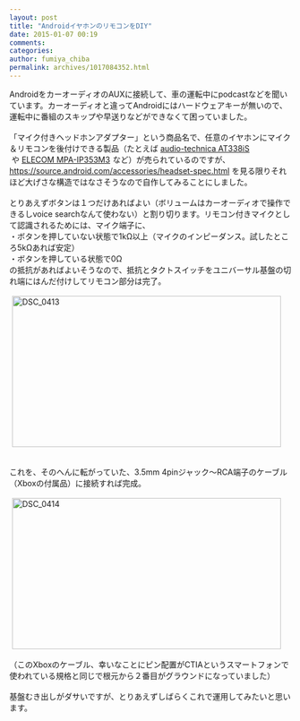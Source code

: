 ```yaml
---
layout: post
title: "AndroidイヤホンのリモコンをDIY"
date: 2015-01-07 00:19
comments: 
categories: 
author: fumiya_chiba
permalink: archives/1017084352.html
---
```


AndroidをカーオーディオのAUXに接続して、車の運転中にpodcastなどを聞いています。カーオーディオと違ってAndroidにはハードウェアキーが無いので、運転中に番組のスキップや早送りなどができなくて困っていました。<br /><br />「マイク付きヘッドホンアダプター」という商品名で、任意のイヤホンにマイク＆リモコンを後付けできる製品（たとえば&nbsp;<a  href="http://www.amazon.co.jp/gp/product/B00827LH46/ref=as_li_ss_tl?ie=UTF8&amp;camp=247&amp;creative=7399&amp;creativeASIN=B00827LH46&amp;linkCode=as2&amp;tag=fchiba-22">audio-technica AT338iS</a><img  style="border:none !important; margin:0px !important;" border="0" height="1" width="1" src="http://ir-jp.amazon-adsystem.com/e/ir?t=fchiba-22&amp;l=as2&amp;o=9&amp;a=B00827LH46">&nbsp;や&nbsp;<a  href="http://www.amazon.co.jp/gp/product/B0056XO4ZI/ref=as_li_ss_tl?ie=UTF8&amp;camp=247&amp;creative=7399&amp;creativeASIN=B0056XO4ZI&amp;linkCode=as2&amp;tag=fchiba-22">ELECOM MPA-IP353M3</a><img  src="http://ir-jp.amazon-adsystem.com/e/ir?t=fchiba-22&amp;l=as2&amp;o=9&amp;a=B0056XO4ZI" width="1" height="1" border="0" style="border:none !important; margin:0px !important;">&nbsp;など）が売られているのですが、<a  target="_blank" href="https://source.android.com/accessories/headset-spec.html">https://source.android.com/accessories/headset-spec.html</a>&nbsp;を見る限りそれほど大げさな構造ではなさそうなので自作してみることにしました。<br /><br />とりあえずボタンは１つだけあればよい（ボリュームはカーオーディオで操作できるしvoice searchなんて使わない）と割り切ります。リモコン付きマイクとして認識されるためには、マイク端子に、<br />・ボタンを押していない状態で1kΩ以上（マイクのインピーダンス。試したところ5kΩあれば安定）<br />・ボタンを押している状態で0Ω<br />の抵抗があればよいそうなので、抵抗とタクトスイッチをユニバーサル基盤の切れ端にはんだ付けしてリモコン部分は完了。<br /><br /><a  target="_blank" title="DSC_0413" href="http://livedoor.blogimg.jp/fumiya_chiba/imgs/8/5/8571d649.jpg"><img  class="pict" hspace="5" alt="DSC_0413" border="0" height="270" width="480" src="http://livedoor.blogimg.jp/fumiya_chiba/imgs/8/5/8571d649-s.jpg"></a><br /><br /><br />これを、そのへんに転がっていた、3.5mm 4pinジャック～RCA端子のケーブル（Xboxの付属品）に接続すれば完成。<br /><br /><a  target="_blank" title="DSC_0414" href="http://livedoor.blogimg.jp/fumiya_chiba/imgs/2/0/2080d1cb.jpg"><img  class="pict" hspace="5" alt="DSC_0414" border="0" height="270" width="480" src="http://livedoor.blogimg.jp/fumiya_chiba/imgs/2/0/2080d1cb-s.jpg"><br /></a><br />（このXboxのケーブル、幸いなことにピン配置がCTIAというスマートフォンで使われている規格と同じで根元から２番目がグラウンドになっていました）<br /><br />基盤むき出しがダサいですが、とりあえずしばらくこれで運用してみたいと思います。<br /><br /><br />

